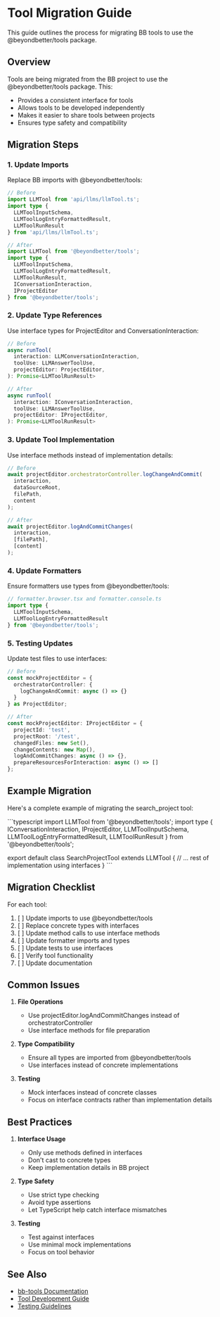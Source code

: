 # Tool Migration Guide

This guide outlines the process for migrating BB tools to use the @beyondbetter/tools package.

## Overview

Tools are being migrated from the BB project to use the @beyondbetter/tools package. This:
- Provides a consistent interface for tools
- Allows tools to be developed independently
- Makes it easier to share tools between projects
- Ensures type safety and compatibility

## Migration Steps

### 1. Update Imports

Replace BB imports with @beyondbetter/tools:

```typescript
// Before
import LLMTool from 'api/llms/llmTool.ts';
import type { 
  LLMToolInputSchema, 
  LLMToolLogEntryFormattedResult, 
  LLMToolRunResult 
} from 'api/llms/llmTool.ts';

// After
import LLMTool from '@beyondbetter/tools';
import type { 
  LLMToolInputSchema, 
  LLMToolLogEntryFormattedResult, 
  LLMToolRunResult,
  IConversationInteraction,
  IProjectEditor
} from '@beyondbetter/tools';
```

### 2. Update Type References

Use interface types for ProjectEditor and ConversationInteraction:

```typescript
// Before
async runTool(
  interaction: LLMConversationInteraction,
  toolUse: LLMAnswerToolUse,
  projectEditor: ProjectEditor,
): Promise<LLMToolRunResult>

// After
async runTool(
  interaction: IConversationInteraction,
  toolUse: LLMAnswerToolUse,
  projectEditor: IProjectEditor,
): Promise<LLMToolRunResult>
```

### 3. Update Tool Implementation

Use interface methods instead of implementation details:

```typescript
// Before
await projectEditor.orchestratorController.logChangeAndCommit(
  interaction,
  dataSourceRoot,
  filePath,
  content
);

// After
await projectEditor.logAndCommitChanges(
  interaction,
  [filePath],
  [content]
);
```

### 4. Update Formatters

Ensure formatters use types from @beyondbetter/tools:

```typescript
// formatter.browser.tsx and formatter.console.ts
import type { 
  LLMToolInputSchema,
  LLMToolLogEntryFormattedResult 
} from '@beyondbetter/tools';
```

### 5. Testing Updates

Update test files to use interfaces:

```typescript
// Before
const mockProjectEditor = {
  orchestratorController: {
    logChangeAndCommit: async () => {}
  }
} as ProjectEditor;

// After
const mockProjectEditor: IProjectEditor = {
  projectId: 'test',
  projectRoot: '/test',
  changedFiles: new Set(),
  changeContents: new Map(),
  logAndCommitChanges: async () => {},
  prepareResourcesForInteraction: async () => []
};
```

## Example Migration

Here's a complete example of migrating the search_project tool:

\`\`\`typescript
import LLMTool from '@beyondbetter/tools';
import type {
  IConversationInteraction,
  IProjectEditor,
  LLMToolInputSchema,
  LLMToolLogEntryFormattedResult,
  LLMToolRunResult
} from '@beyondbetter/tools';

export default class SearchProjectTool extends LLMTool {
  // ... rest of implementation using interfaces
}
\`\`\`

## Migration Checklist

For each tool:

1. [ ] Update imports to use @beyondbetter/tools
2. [ ] Replace concrete types with interfaces
3. [ ] Update method calls to use interface methods
4. [ ] Update formatter imports and types
5. [ ] Update tests to use interfaces
6. [ ] Verify tool functionality
7. [ ] Update documentation

## Common Issues

1. **File Operations**
   - Use projectEditor.logAndCommitChanges instead of orchestratorController
   - Use interface methods for file preparation

2. **Type Compatibility**
   - Ensure all types are imported from @beyondbetter/tools
   - Use interfaces instead of concrete implementations

3. **Testing**
   - Mock interfaces instead of concrete classes
   - Focus on interface contracts rather than implementation details

## Best Practices

1. **Interface Usage**
   - Only use methods defined in interfaces
   - Don't cast to concrete types
   - Keep implementation details in BB project

2. **Type Safety**
   - Use strict type checking
   - Avoid type assertions
   - Let TypeScript help catch interface mismatches

3. **Testing**
   - Test against interfaces
   - Use minimal mock implementations
   - Focus on tool behavior

## See Also

- [bb-tools Documentation](../../../bb-tools/README.md)
- [Tool Development Guide](./llm/new_tool.md)
- [Testing Guidelines](./llm/testing.md)